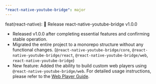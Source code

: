 ```yaml
---
"react-native-youtube-bridge": major
---
```


feat(react-native): 🎉 Release react-native-youtube-bridge v1.0.0
- Released v1.0.0 after completing essential features and confirming stable operation.
- Migrated the entire project to a monorepo structure without any functional changes. (`@react-native-youtube-bridge/core`, `@react-native-youtube-bridge/react`, `@react-native-youtube-bridge/web`, `react-native-youtube-bridge`)
- New feature: Added the ability to build custom web players using `@react-native-youtube-bridge/web`. For detailed usage instructions, please refer to the [Web Player Guide](https://github.com/react-native-bridges/react-native-youtube-bridge/tree/main/packages/web).
